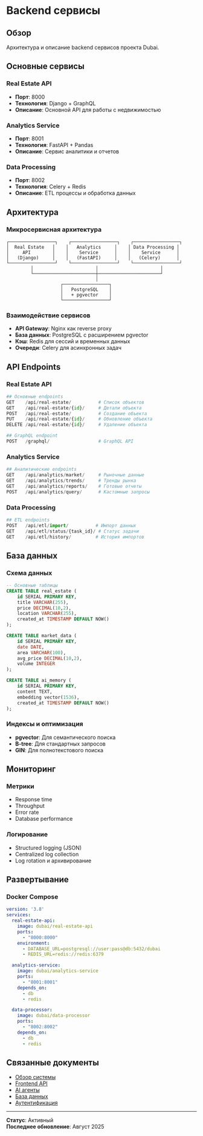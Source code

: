 # Backend сервисы

## Обзор

Архитектура и описание backend сервисов проекта Dubai.

## Основные сервисы

### Real Estate API
- **Порт**: 8000
- **Технология**: Django + GraphQL
- **Описание**: Основной API для работы с недвижимостью

### Analytics Service
- **Порт**: 8001
- **Технология**: FastAPI + Pandas
- **Описание**: Сервис аналитики и отчетов

### Data Processing
- **Порт**: 8002
- **Технология**: Celery + Redis
- **Описание**: ETL процессы и обработка данных

## Архитектура

### Микросервисная архитектура
```
┌─────────────────┐    ┌─────────────────┐    ┌─────────────────┐
│  Real Estate   │    │   Analytics     │    │ Data Processing │
│     API        │    │    Service      │    │    Service      │
│   (Django)     │    │   (FastAPI)     │    │   (Celery)      │
└─────────────────┘    └─────────────────┘    └─────────────────┘
         │                       │                       │
         └───────────────────────┼───────────────────────┘
                                 │
                    ┌─────────────────┐
                    │   PostgreSQL    │
                    │   + pgvector    │
                    └─────────────────┘
```

### Взаимодействие сервисов
- **API Gateway**: Nginx как reverse proxy
- **База данных**: PostgreSQL с расширением pgvector
- **Кэш**: Redis для сессий и временных данных
- **Очереди**: Celery для асинхронных задач

## API Endpoints

### Real Estate API
```python
## Основные endpoints
GET    /api/real-estate/          # Список объектов
GET    /api/real-estate/{id}/     # Детали объекта
POST   /api/real-estate/          # Создание объекта
PUT    /api/real-estate/{id}/     # Обновление объекта
DELETE /api/real-estate/{id}/     # Удаление объекта

## GraphQL endpoint
POST   /graphql/                  # GraphQL API
```

### Analytics Service
```python
## Аналитические endpoints
GET    /api/analytics/market/     # Рыночные данные
GET    /api/analytics/trends/     # Тренды рынка
GET    /api/analytics/reports/    # Готовые отчеты
POST   /api/analytics/query/      # Кастомные запросы
```

### Data Processing
```python
## ETL endpoints
POST   /api/etl/import/          # Импорт данных
GET    /api/etl/status/{task_id}/ # Статус задачи
GET    /api/etl/history/         # История импортов
```

## База данных

### Схема данных
```sql
-- Основные таблицы
CREATE TABLE real_estate (
    id SERIAL PRIMARY KEY,
    title VARCHAR(255),
    price DECIMAL(10,2),
    location VARCHAR(255),
    created_at TIMESTAMP DEFAULT NOW()
);

CREATE TABLE market_data (
    id SERIAL PRIMARY KEY,
    date DATE,
    area VARCHAR(100),
    avg_price DECIMAL(10,2),
    volume INTEGER
);

CREATE TABLE ai_memory (
    id SERIAL PRIMARY KEY,
    content TEXT,
    embedding vector(1536),
    created_at TIMESTAMP DEFAULT NOW()
);
```

### Индексы и оптимизация
- **pgvector**: Для семантического поиска
- **B-tree**: Для стандартных запросов
- **GIN**: Для полнотекстового поиска

## Мониторинг

### Метрики
- Response time
- Throughput
- Error rate
- Database performance

### Логирование
- Structured logging (JSON)
- Centralized log collection
- Log rotation и архивирование

## Развертывание

### Docker Compose
```yaml
version: '3.8'
services:
  real-estate-api:
    image: dubai/real-estate-api
    ports:
      - "8000:8000"
    environment:
      - DATABASE_URL=postgresql://user:pass@db:5432/dubai
      - REDIS_URL=redis://redis:6379

  analytics-service:
    image: dubai/analytics-service
    ports:
      - "8001:8001"
    depends_on:
      - db
      - redis

  data-processor:
    image: dubai/data-processor
    ports:
      - "8002:8002"
    depends_on:
      - db
      - redis
```

## Связанные документы

- [Обзор системы](./OVERVIEW.md)
- [Frontend API](./frontend-api.md)
- [AI агенты](./ai-agents.md)
- [База данных](./database-schema.md)
- [Аутентификация](./authentication.md)

---

**Статус**: Активный  
**Последнее обновление**: Август 2025

